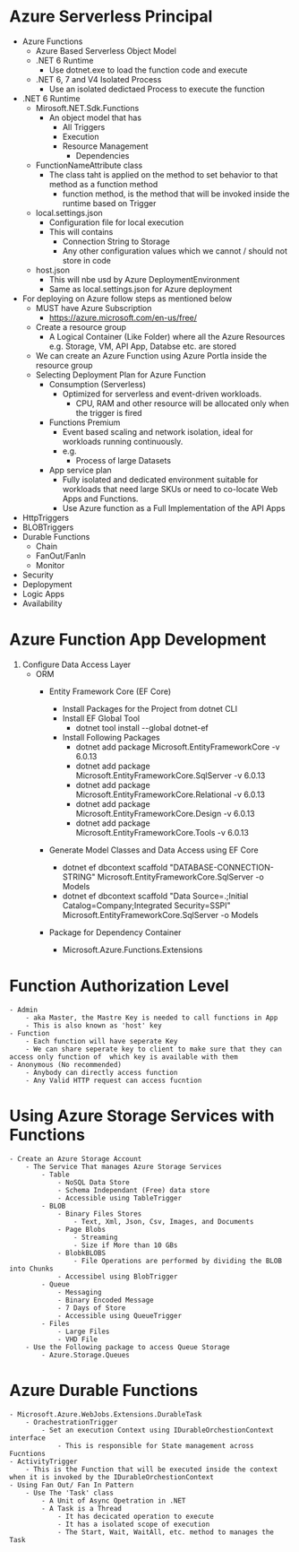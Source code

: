 # Azure Serverless Principal
- Azure Functions
	- Azure Based Serverless Object Model
	- .NET 6 Runtime
		- Use dotnet.exe to load the function code and execute
	- .NET 6, 7 and V4 Isolated Process
		- Use an isolated dedictaed Process to execute the function
- .NET 6 Runtime
	- Mirosoft.NET.Sdk.Functions
		- An object model that has
			- All Triggers
			- Execution
			- Resource Management
				- Dependencies
	- FunctionNameAttribute class
		- The class taht is applied on the method to set behavior to that method as a function method
			- function method, is the method that will be invoked inside the runtime based on Trigger
	- local.settings.json
		- Configuration file for local execution
		- This will contains
			- Connection String to Storage
			- Any other configuration values which we cannot /  should not store in code
	- host.json
		- This will nbe usd by Azure DeploymentEnvironment
		- Same as local.settings.json for Azure deployment
- For deploying on Azure follow steps as mentioned below
	- MUST have Azure Subscription
		- https://azure.microsoft.com/en-us/free/
	- Create a resource group
		- A Logical Container (Like Folder) where all the Azure Resources e.g. Storage, VM, API App, Databse etc. are stored
	- We can create an Azure Function using Azure Portla inside the resource group
	- Selecting Deployment Plan for Azure Function
		- Consumption (Serverless)
			- Optimized for serverless and event-driven workloads.  	
				- CPU, RAM and other resource will be allocated only when the trigger is fired
		- Functions Premium
			- Event based scaling and network isolation, ideal for workloads running continuously.  
			- e.g.
				- Process of large Datasets
		- App service plan
			- Fully isolated and dedicated environment suitable for workloads that need large SKUs or need to co-locate Web Apps and Functions.
			- Use Azure function as a Full Implementation of the API Apps
- HttpTriggers
- BLOBTriggers
- Durable Functions
	- Chain
	- FanOut/FanIn
	- Monitor
- Security
- Deplopyment
- Logic Apps
- Availability
	

# Azure Function App Development

1. Configure Data Access Layer
	- ORM
		- Entity Framework Core (EF Core)
			- Install Packages for the Project from dotnet CLI
			- Install EF Global Tool
				- dotnet tool install --global dotnet-ef
			- Install Following Packages 
				- dotnet add package Microsoft.EntityFrameworkCore -v 6.0.13
				- dotnet add package Microsoft.EntityFrameworkCore.SqlServer -v 6.0.13
				- dotnet add package Microsoft.EntityFrameworkCore.Relational -v 6.0.13
				- dotnet add package Microsoft.EntityFrameworkCore.Design -v 6.0.13
				- dotnet add package Microsoft.EntityFrameworkCore.Tools -v 6.0.13
		- Generate Model Classes and Data Access using EF Core
			- dotnet ef dbcontext scaffold "DATABASE-CONNECTION-STRING" Microsoft.EntityFrameworkCore.SqlServer -o Models
			- dotnet ef dbcontext scaffold "Data Source=.;Initial Catalog=Company;Integrated Security=SSPI" Microsoft.EntityFrameworkCore.SqlServer -o Models

		- Package for Dependency Container
			- Microsoft.Azure.Functions.Extensions

# Function Authorization Level
	- Admin
		- aka Master, the Mastre Key is needed to call functions in App
		- This is also known as 'host' key
	- Function
		- Each function will have seperate Key
		- We can share seperate key to client to make sure that they can access only function of  which key is available with them
	- Anonymous (No recommended)
		- Anybody can directly access function
		- Any Valid HTTP request can access fucntion
# Using Azure Storage Services with Functions
	- Create an Azure Storage Account
		- The Service That manages Azure Storage Services
			- Table
				- NoSQL Data Store
				- Schema Independant (Free) data store
				- Accessible using TableTrigger
			- BLOB
				- Binary Files Stores
					- Text, Xml, Json, Csv, Images, and Documents
				- Page Blobs
					- Streaming
					- Size if More than 10 GBs
				- BlobkBLOBS
					- File Operations are performed by dividing the BLOB into Chunks 
				- Accessibel using BlobTrigger
			- Queue
				- Messaging
				- Binary Encoded Message
				- 7 Days of Store
				- Accessible using QueueTrigger
			- Files
				- Large Files
				- VHD File
		- Use the Following package to access Queue Storage
			- Azure.Storage.Queues
# Azure Durable Functions
	- Microsoft.Azure.WebJobs.Extensions.DurableTask
		- OrachestrationTrigger
			- Set an execution Context using IDurableOrchestionContext interface
				- This is responsible for State management across Fucntions
	- ActivityTrigger
		- This is the Function that will be executed inside the context when it is invoked by the IDurableOrchestionContext
	- Using Fan Out/ Fan In Pattern
		- Use The 'Task' class
			- A Unit of Async Opetration in .NET
			- A Task is a Thread
				- It has decicated operation to execute
				- It has a isolated scope of execution
				- The Start, Wait, WaitAll, etc. method to manages the Task